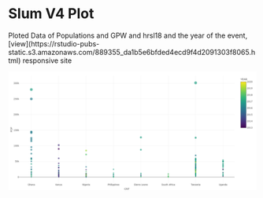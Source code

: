 # Slum V4 Plot
<p>
Ploted Data of Populations and GPW and hrsl18 and the year of the event, [view](https://rstudio-pubs-static.s3.amazonaws.com/889355_da1b5e6bfded4ecd9f4d2091303f8065.html) responsive site
</p>
<a href="https://rstudio-pubs-static.s3.amazonaws.com/889355_da1b5e6bfded4ecd9f4d2091303f8065.html">
  <img src="https://raw.githubusercontent.com/sherif-abdallah/slum_v4/main/plot.png">
</a>
